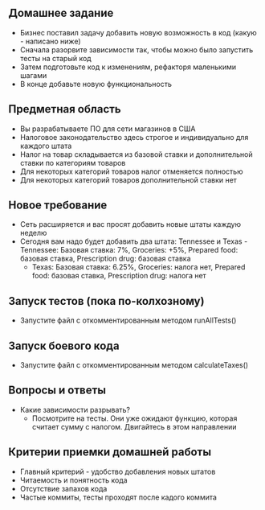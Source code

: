 ## Домашнее задание
  - Бизнес поставил задачу добавить новую возможность в код (какую - написано ниже)
  - Сначала разорвите зависимости так, чтобы можно было запустить тесты на старый код
  - Затем подготовьте код к изменениям, рефакторя маленькими шагами
  - В конце добавьте новую функциональность

## Предметная область
  - Вы разрабатываете ПО для сети магазинов в США
  - Налоговое законодательство здесь строгое и индивидуально для каждого штата
  - Налог на товар складывается из базовой ставки и дополнительной ставки по категориям товаров
  - Для некоторых категорий товаров налог отменяется полностью
  - Для некоторых категорий товаров дополнительной ставки нет

## Новое требование
  - Сеть расширяется и вас просят добавить новые штаты каждую неделю
  - Сегодня вам надо будет добавить два штата: Tennessee и Texas
        - Tennessee: Базовая ставка: 7%, Groceries: +5%, Prepared food: базовая ставка, Prescription drug: базовая ставка
    - Texas: Базовая ставка: 6.25%, Groceries: налога нет, Prepared food: базовая ставка, Prescription drug: налога нет 

## Запуск тестов (пока по-колхозному)
 - Запустите файл с откомментированным методом runAllTests()

## Запуск боевого кода
  - Запустите файл с откомментированным методом calculateTaxes()

## Вопросы и ответы
 - Какие зависимости разрывать?
    - Посмотрите на тесты. Они уже ожидают функцию, которая считает сумму с налогом. Двигайтесь в этом направлении

## Критерии приемки домашней работы
 - Главный критерий - удобство добавления новых штатов
 - Читаемость и понятность кода
 - Отсутствие запахов кода
 - Частые коммиты, тесты проходят после кадого коммита